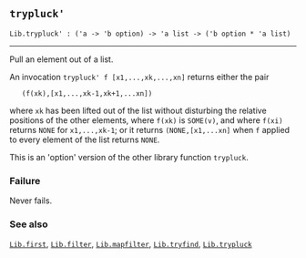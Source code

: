 ## `trypluck'`

``` hol4
Lib.trypluck' : ('a -> 'b option) -> 'a list -> ('b option * 'a list)
```

------------------------------------------------------------------------

Pull an element out of a list.

An invocation `trypluck' f [x1,...,xk,...,xn]` returns either the pair

``` hol4
   (f(xk),[x1,...,xk-1,xk+1,...xn])
```

where `xk` has been lifted out of the list without disturbing the
relative positions of the other elements, where `f(xk)` is `SOME(v)`,
and where `f(xi)` returns `NONE` for `x1,...,xk-1`; or it returns
`(NONE,[x1,...xn]` when `f` applied to every element of the list returns
`NONE`.

This is an 'option' version of the other library function `trypluck`.

### Failure

Never fails.

### See also

[`Lib.first`](#Lib.first), [`Lib.filter`](#Lib.filter),
[`Lib.mapfilter`](#Lib.mapfilter), [`Lib.tryfind`](#Lib.tryfind),
[`Lib.trypluck`](#Lib.trypluck)
